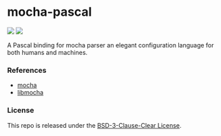 # mocha-pascal

[![](https://img.shields.io/github/v/tag/thechampagne/mocha-pascal?label=version)](https://github.com/thechampagne/mocha-pascal/releases/latest) [![](https://img.shields.io/github/license/thechampagne/mocha-pascal)](https://github.com/thechampagne/mocha-pascal/blob/main/LICENSE)

A Pascal binding for mocha parser an elegant configuration language for both humans and machines.

### References
 - [mocha](https://github.com/hqnna/mocha)
 - [libmocha](https://github.com/thechampagne/libmocha)

### License

This repo is released under the [BSD-3-Clause-Clear License](https://github.com/thechampagne/mocha-pascal/blob/main/LICENSE).
